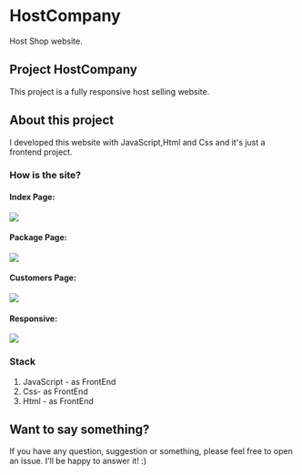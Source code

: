 # HostCompany
 Host Shop website.

## Project HostCompany
This project is a fully responsive host selling website.

## About this project
I developed this website with JavaScript,Html and Css and it's just a frontend project.


### How is the site?
 #### Index Page:
   ![](main-hostPage.gif)
   
 #### Package Page:
   ![](Package-hostPage.gif)
   
 #### Customers Page:
   ![](Custumers-hostPage.gif)
   
 #### Responsive:
   ![](repsonsive-hostPage.gif)
   

### Stack 
1. JavaScript - as FrontEnd
2. Css- as FrontEnd
3. Html - as FrontEnd


## Want to say something?
If you have any question, suggestion or something, please feel free to open an issue. I'll be happy to answer it! :)
